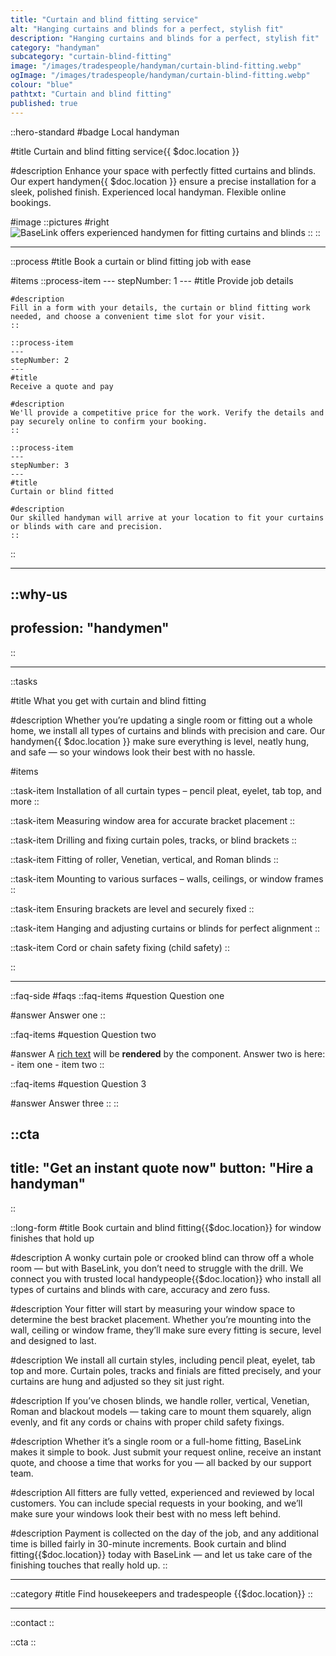 ```yaml
---
title: "Curtain and blind fitting service"
alt: "Hanging curtains and blinds for a perfect, stylish fit"
description: "Hanging curtains and blinds for a perfect, stylish fit"
category: "handyman"
subcategory: "curtain-blind-fitting"
image: "/images/tradespeople/handyman/curtain-blind-fitting.webp"
ogImage: "/images/tradespeople/handyman/curtain-blind-fitting.webp"
colour: "blue"
pathtxt: "Curtain and blind fitting"
published: true
---
```


::hero-standard
#badge
Local handyman

#title
Curtain and blind fitting service{{ $doc.location }}

#description
Enhance your space with perfectly fitted curtains and blinds. Our expert handymen{{ $doc.location }} ensure a precise installation for a sleek, polished finish. Experienced local handyman. Flexible online bookings.

#image
    ::pictures
    #right
    ![BaseLink offers experienced handymen for fitting curtains and blinds](/images/tradespeople/handyman/curtain-blind-fitting.webp)
    ::
::

---
::process
#title
Book a curtain or blind fitting job with ease

#items
    ::process-item
    ---
    stepNumber: 1
    ---
    #title
    Provide job details

    #description
    Fill in a form with your details, the curtain or blind fitting work needed, and choose a convenient time slot for your visit.
    ::
    
    ::process-item
    ---
    stepNumber: 2
    ---
    #title
    Receive a quote and pay

    #description
    We'll provide a competitive price for the work. Verify the details and pay securely online to confirm your booking.
    ::

    ::process-item
    ---
    stepNumber: 3
    ---
    #title
    Curtain or blind fitted

    #description
    Our skilled handyman will arrive at your location to fit your curtains or blinds with care and precision.
    ::
::

---

::why-us
---
profession: "handymen"
---
::

---

::tasks

#title
What you get with curtain and blind fitting

#description
Whether you’re updating a single room or fitting out a whole home, we install all types of curtains and blinds with precision and care. Our handymen{{ $doc.location }} make sure everything is level, neatly hung, and safe — so your windows look their best with no hassle.

#items

  ::task-item
  Installation of all curtain types – pencil pleat, eyelet, tab top, and more
  ::

  ::task-item
  Measuring window area for accurate bracket placement
  ::

  ::task-item
  Drilling and fixing curtain poles, tracks, or blind brackets
  ::

  ::task-item
  Fitting of roller, Venetian, vertical, and Roman blinds
  ::

  ::task-item
  Mounting to various surfaces – walls, ceilings, or window frames
  ::

  ::task-item
  Ensuring brackets are level and securely fixed
  ::

  ::task-item
  Hanging and adjusting curtains or blinds for perfect alignment
  ::

  ::task-item
  Cord or chain safety fixing (child safety)
  ::

::

---

::faq-side
#faqs
  ::faq-items
  #question
  Question one

  #answer
  Answer one
  ::

  ::faq-items
  #question
  Question two

  #answer
  A [rich text](/services/commercial-cleaning) will be **rendered** by the component.
  Answer two is here:
    - item one
    - item two
  ::

  ::faq-items
  #question
  Question 3

  #answer
  Answer three
  ::
::

::cta
---
title: "Get an instant quote now"
button: "Hire a handyman"
---
::

::long-form
#title
Book curtain and blind fitting{{$doc.location}} for window finishes that hold up

#description
A wonky curtain pole or crooked blind can throw off a whole room — but with BaseLink, you don’t need to struggle with the drill. We connect you with trusted local handypeople{{$doc.location}} who install all types of curtains and blinds with care, accuracy and zero fuss.

#description
Your fitter will start by measuring your window space to determine the best bracket placement. Whether you’re mounting into the wall, ceiling or window frame, they’ll make sure every fitting is secure, level and designed to last.

#description
We install all curtain styles, including pencil pleat, eyelet, tab top and more. Curtain poles, tracks and finials are fitted precisely, and your curtains are hung and adjusted so they sit just right.

#description
If you’ve chosen blinds, we handle roller, vertical, Venetian, Roman and blackout models — taking care to mount them squarely, align evenly, and fit any cords or chains with proper child safety fixings.

#description
Whether it’s a single room or a full-home fitting, BaseLink makes it simple to book. Just submit your request online, receive an instant quote, and choose a time that works for you — all backed by our support team.

#description
All fitters are fully vetted, experienced and reviewed by local customers. You can include special requests in your booking, and we’ll make sure your windows look their best with no mess left behind.

#description
Payment is collected on the day of the job, and any additional time is billed fairly in 30-minute increments. Book curtain and blind fitting{{$doc.location}} today with BaseLink — and let us take care of the finishing touches that really hold up.
::

---

::category
#title
Find housekeepers and tradespeople {{$doc.location}}
::

---

::contact
::

::cta
::